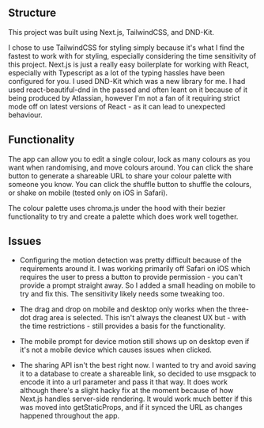 ## Structure

This project was built using Next.js, TailwindCSS, and DND-Kit.

I chose to use TailwindCSS for styling simply because it's what I find the fastest to work with for styling, especially considering the time sensitivity of this project. Next.js is just a really easy boilerplate for working with React, especially with Typescript as a lot of the typing hassles have been configured for you. I used DND-Kit which was a new library for me. I had used react-beautiful-dnd in the passed and often leant on it because of it being produced by Atlassian, however I'm not a fan of it requiring strict mode off on latest versions of React - as it can lead to unexpected behaviour.

## Functionality

The app can allow you to edit a single colour, lock as many colours as you want when randomising, and move colours around. You can click the share button to generate a shareable URL to share your colour palette with someone you know. You can click the shuffle button to shuffle the colours, or shake on mobile (tested only on iOS in Safari).

The colour palette uses chroma.js under the hood with their bezier functionality to try and create a palette which does work well together.

## Issues

- Configuring the motion detection was pretty difficult because of the requirements around it. I was working primarily off Safari on iOS which requires the user to press a button to provide permission - you can't provide a prompt straight away. So I added a small heading on mobile to try and fix this. The sensitivity likely needs some tweaking too.

- The drag and drop on mobile and desktop only works when the three-dot drag area is selected. This isn't always the cleanest UX but - with the time restrictions - still provides a basis for the functionality.

- The mobile prompt for device motion still shows up on desktop even if it's not a mobile device which causes issues when clicked.

- The sharing API isn't the best right now. I wanted to try and avoid saving it to a database to create a shareable link, so decided to use msgpack to encode it into a url parameter and pass it that way. It does work although there's a slight hacky fix at the moment because of how Next.js handles server-side rendering. It would work much better if this was moved into getStaticProps, and if it synced the URL as changes happened throughout the app.
